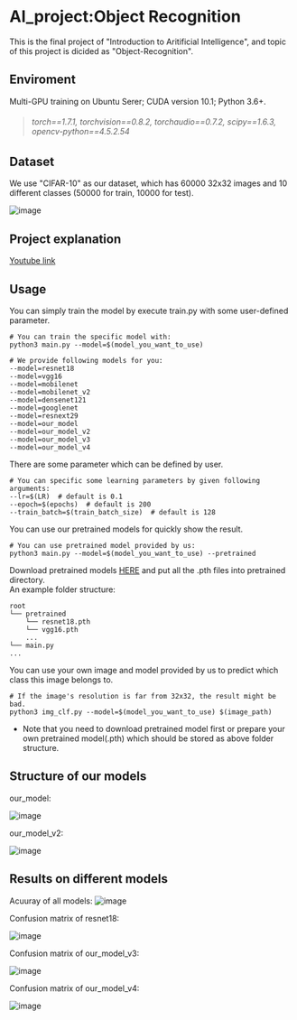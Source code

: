 # AI_project:Object Recognition
This is the final project of "Introduction to Aritificial Intelligence", and topic of this project is dicided as "Object-Recognition".

## Enviroment
Multi-GPU training on Ubuntu Serer; CUDA version 10.1; Python 3.6+.
> ###### torch==1.7.1, torchvision==0.8.2, torchaudio==0.7.2, scipy==1.6.3, opencv-python==4.5.2.54

## Dataset
We use "CIFAR-10" as our dataset, which has 60000 32x32 images and 10 different classes (50000 for train, 10000 for test).

![image](https://github.com/Tiffamy/Object_Recognition-AI_project-/blob/main/image/cifar-10.png)

## Project explanation
[Youtube link](https://youtu.be/7rQD6NHAK_Y)

## Usage
You can simply train the model by execute train.py with some user-defined parameter.

```
# You can train the specific model with: 
python3 main.py --model=$(model_you_want_to_use)

# We provide following models for you:
--model=resnet18
--model=vgg16
--model=mobilenet
--model=mobilenet_v2
--model=densenet121
--model=googlenet
--model=resnext29
--model=our_model
--model=our_model_v2
--model=our_model_v3
--model=our_model_v4
```
There are some parameter which can be defined by user.
```
# You can specific some learning parameters by given following arguments:
--lr=$(LR)  # default is 0.1
--epoch=$(epochs)  # default is 200
--train_batch=$(train_batch_size)  # default is 128
```
You can use our pretrained models for quickly show the result.  
```
# You can use pretrained model provided by us:
python3 main.py --model=$(model_you_want_to_use) --pretrained
```
Download pretrained models [HERE](https://drive.google.com/drive/folders/18hrbUlK1-fwN2j3exj2JmIf_pVcZTL_U?usp=sharing) and put all the .pth files into pretrained directory.  
An example folder structure:
```
root
└── pretrained
    └── resnet18.pth
    └── vgg16.pth
    ...
└── main.py
...
```
You can use your own image and model provided by us to predict which class this image belongs to.  
```
# If the image's resolution is far from 32x32, the result might be bad.
python3 img_clf.py --model=$(model_you_want_to_use) $(image_path)
```
* Note that you need to download pretrained model first or prepare your own pretrained model(.pth) which should be stored as above folder structure.
## Structure of our models
our_model:

![image](https://github.com/Tiffamy/Object_Recognition-AI_project-/blob/main/image/v1.jpg)

our_model_v2:

![image](https://github.com/Tiffamy/Object_Recognition-AI_project-/blob/main/image/v2.jpg)
## Results on different models
Acuuray of all models:
![image](https://github.com/Tiffamy/Object_Recognition-AI_project-/blob/main/image/exp1.jpg)

Confusion matrix of resnet18:

![image](https://github.com/Tiffamy/Object_Recognition-AI_project-/blob/main/image/resnet.png)

Confusion matrix of our_model_v3:

![image](https://github.com/Tiffamy/Object_Recognition-AI_project-/blob/main/image/exp2.png)

Confusion matrix of our_model_v4:

![image](https://github.com/Tiffamy/Object_Recognition-AI_project-/blob/main/image/exp3.png)
